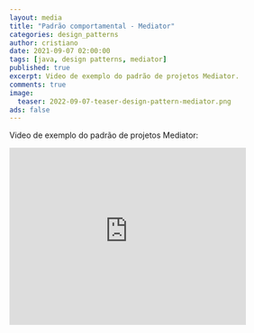 ```yaml
---
layout: media
title: "Padrão comportamental - Mediator"
categories: design_patterns
author: cristiano
date: 2021-09-07 02:00:00
tags: [java, design patterns, mediator]
published: true
excerpt: Video de exemplo do padrão de projetos Mediator.
comments: true
image:
  teaser: 2022-09-07-teaser-design-pattern-mediator.png
ads: false
---
```


Video de exemplo do padrão de projetos Mediator:

<iframe width="420" height="315" src="https://www.youtube.com/embed/sqEwg0rGqXI" frameborder="0" allowfullscreen></iframe>
